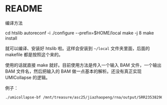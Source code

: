 # README

编译方法

cd htslib
autoreconf -i
./configure --prefix=$HOME/local
make -j 8
make install


就可以编译、安装好 htslib 啦。这样会安装到 `~/local` 文件夹里面，后面的 makefile 都是按照这个来的。

使用的话就直接 make 就好。目前使用方法是传入一个输入 BAM 文件，一个输出 BAM 文件名，然后把输入的 BAM 做一点基本的解析。还没有真正实现 UMICollapse 的逻辑。

例子：

```bash
./umicollapse-bf /mnt/treasure/asc25/jiazhaopeng/rna/output/SRR23538290.mRNA.genome.mapped.sorted.dedup.unsorted.bam | head -n 200
```

